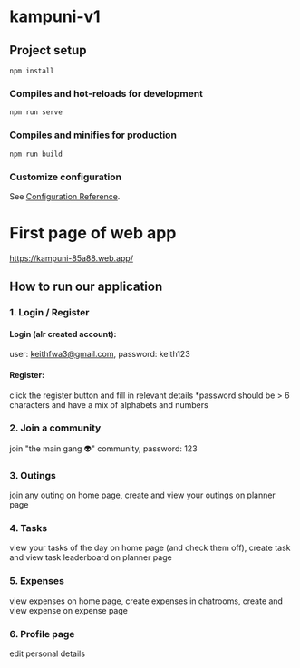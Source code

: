 # kampuni-v1

## Project setup
```
npm install
```

### Compiles and hot-reloads for development
```
npm run serve
```

### Compiles and minifies for production
```
npm run build
```

### Customize configuration
See [Configuration Reference](https://cli.vuejs.org/config/).

# First page of web app
https://kampuni-85a88.web.app/

## How to run our application

### 1. Login / Register
  #### Login (alr created account): 
  user: keithfwa3@gmail.com, password: keith123
  
  #### Register: 
  click the register button and fill in relevant details *password should be > 6 characters and have a mix of alphabets and numbers

### 2. Join a community
join "the main gang 👽" community, password: 123
  
### 3. Outings 
join any outing on home page, create and view your outings on planner page 

### 4. Tasks
view your tasks of the day on home page (and check them off), create task and view task leaderboard on planner page

### 5. Expenses
view expenses on home page, create expenses in chatrooms, create and view expense on expense page

### 6. Profile page
edit personal details
